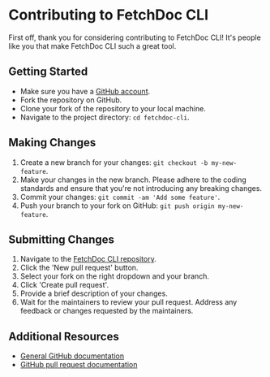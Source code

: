 # Contributing to FetchDoc CLI

First off, thank you for considering contributing to FetchDoc CLI! It's people like you that make FetchDoc CLI such a great tool.

## Getting Started

- Make sure you have a [GitHub account](https://github.com/signup/free).
- Fork the repository on GitHub.
- Clone your fork of the repository to your local machine.
- Navigate to the project directory: `cd fetchdoc-cli`.

## Making Changes

1. Create a new branch for your changes: `git checkout -b my-new-feature`.
2. Make your changes in the new branch. Please adhere to the coding standards and ensure that you're not introducing any breaking changes.
3. Commit your changes: `git commit -am 'Add some feature'`.
4. Push your branch to your fork on GitHub: `git push origin my-new-feature`.

## Submitting Changes

1. Navigate to the [FetchDoc CLI repository](https://github.com/krjordan/fetchdoc-cli).
2. Click the 'New pull request' button.
3. Select your fork on the right dropdown and your branch.
4. Click 'Create pull request'.
5. Provide a brief description of your changes.
6. Wait for the maintainers to review your pull request. Address any feedback or changes requested by the maintainers.

## Additional Resources

- [General GitHub documentation](https://help.github.com/)
- [GitHub pull request documentation](https://help.github.com/send-pull-requests/)
